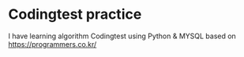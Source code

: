 # **Codingtest practice**

I have learning algorithm Codingtest using Python & MYSQL based on https://programmers.co.kr/
